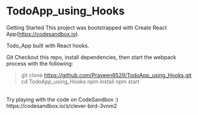 # TodoApp_using_Hooks

Getting Started
This project was bootstrapped with Create React App(https://codesandbox.io).

Todo_App built with React hooks.

Git
Checkout this repo, install dependencies, then start the webpack process with the following:

> git clone https://github.com/Praveen8529/TodoApp_using_Hooks.git
> cd TodoApp_using_Hooks
> npm install
> npm start
<br/>
Try playing with the code on CodeSandbox :) 
https://codesandbox.io/s/clever-bird-3vnm2
